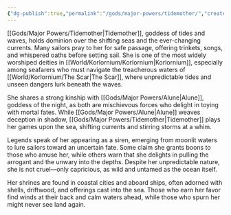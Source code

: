 ```yaml
---
{"dg-publish":true,"permalink":"/gods/major-powers/tidemother/","created":"2025-02-23T22:36:29.096-07:00"}
---
```


[[Gods/Major Powers/Tidemother\|Tidemother]], goddess of tides and waves, holds dominion over the shifting seas and the ever-changing currents. Many sailors pray to her for safe passage, offering trinkets, songs, and whispered oaths before setting sail. She is one of the most widely worshiped deities in [[World/Korlornium/Korlornium\|Korlornium]], especially among seafarers who must navigate the treacherous waters of [[World/Korlornium/The Scar\|The Scar]], where unpredictable tides and unseen dangers lurk beneath the waves.

She shares a strong kinship with [[Gods/Major Powers/Alune\|Alune]], goddess of the night, as both are mischievous forces who delight in toying with mortal fates. While [[Gods/Major Powers/Alune\|Alune]] weaves deception in shadow, [[Gods/Major Powers/Tidemother\|Tidemother]] plays her games upon the sea, shifting currents and stirring storms at a whim.

Legends speak of her appearing as a siren, emerging from moonlit waters to lure sailors toward an uncertain fate. Some claim she grants boons to those who amuse her, while others warn that she delights in pulling the arrogant and the unwary into the depths. Despite her unpredictable nature, she is not cruel—only capricious, as wild and untamed as the ocean itself.

Her shrines are found in coastal cities and aboard ships, often adorned with shells, driftwood, and offerings cast into the sea. Those who earn her favor find winds at their back and calm waters ahead, while those who spurn her might never see land again.